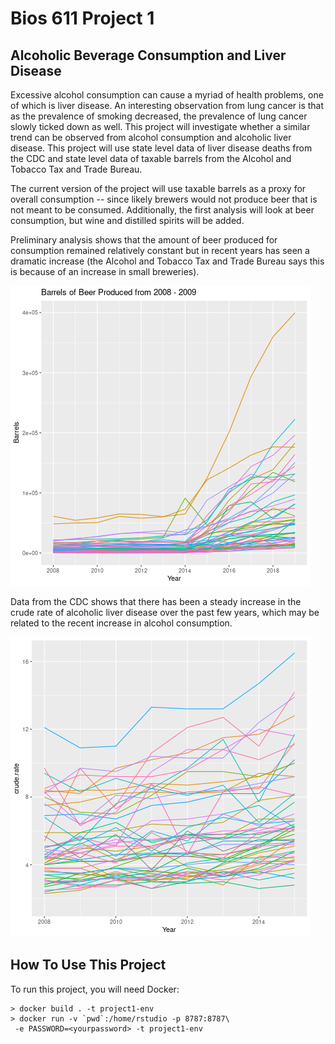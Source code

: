 Bios 611 Project 1
==================
Alcoholic Beverage Consumption and Liver Disease
------------------------------------------------

Excessive alcohol consumption can cause a myriad of health problems, one of which is liver disease. An interesting observation from lung cancer is that as the prevalence of smoking decreased, the prevalence of lung cancer slowly ticked down as well. This project will investigate whether a similar trend can be observed from alcohol consumption and alcoholic liver disease. This project will use state level data of liver disease deaths from the CDC and state level data of taxable barrels from the Alcohol and Tobacco Tax and Trade Bureau.

The current version of the project will use taxable barrels as a proxy for overall consumption -- since likely brewers would not produce beer that is not meant to be consumed. Additionally, the first analysis will look at beer consumption, but wine and distilled spirits will be added.

Preliminary analysis shows that the amount of beer produced for consumption remained relatively constant but in recent years has seen a dramatic increase (the Alcohol and Tobacco Tax and Trade Bureau says this is because of an increase in small breweries).

![Beer Production](assets/barrels_by_state.png)

Data from the CDC shows that there has been a steady increase in the crude rate of alcoholic liver disease over the past few years, which may be related to the recent increase in alcohol consumption.

![Liver Mortality](assets/crude_rate_by_state.png)

How To Use This Project
-----------------------

To run this project, you will need Docker:

    > docker build . -t project1-env
    > docker run -v `pwd`:/home/rstudio -p 8787:8787\
     -e PASSWORD=<yourpassword> -t project1-env
